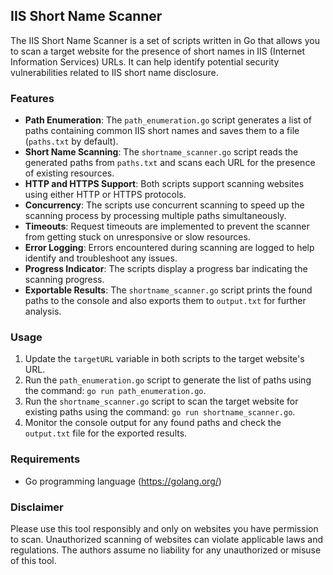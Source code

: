 ## IIS Short Name Scanner

The IIS Short Name Scanner is a set of scripts written in Go that allows you to scan a target website for the presence of short names in IIS (Internet Information Services) URLs. It can help identify potential security vulnerabilities related to IIS short name disclosure.
                                                          

                                                                        
### Features

- **Path Enumeration**: The `path_enumeration.go` script generates a list of paths containing common IIS short names and saves them to a file (`paths.txt` by default).
- **Short Name Scanning**: The `shortname_scanner.go` script reads the generated paths from `paths.txt` and scans each URL for the presence of existing resources.
- **HTTP and HTTPS Support**: Both scripts support scanning websites using either HTTP or HTTPS protocols.
- **Concurrency**: The scripts use concurrent scanning to speed up the scanning process by processing multiple paths simultaneously.
- **Timeouts**: Request timeouts are implemented to prevent the scanner from getting stuck on unresponsive or slow resources.
- **Error Logging**: Errors encountered during scanning are logged to help identify and troubleshoot any issues.
- **Progress Indicator**: The scripts display a progress bar indicating the scanning progress.
- **Exportable Results**: The `shortname_scanner.go` script prints the found paths to the console and also exports them to `output.txt` for further analysis.

### Usage

1. Update the `targetURL` variable in both scripts to the target website's URL.
2. Run the `path_enumeration.go` script to generate the list of paths using the command: `go run path_enumeration.go`.
3. Run the `shortname_scanner.go` script to scan the target website for existing paths using the command: `go run shortname_scanner.go`.
4. Monitor the console output for any found paths and check the `output.txt` file for the exported results.

### Requirements

- Go programming language (https://golang.org/)

### Disclaimer

Please use this tool responsibly and only on websites you have permission to scan. Unauthorized scanning of websites can violate applicable laws and regulations. The authors assume no liability for any unauthorized or misuse of this tool.

